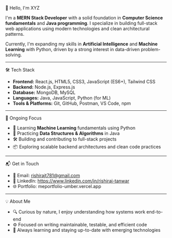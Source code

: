 👋 Hello, I'm XYZ

I'm a **MERN Stack Developer** with a solid foundation in **Computer Science fundamentals** and **Java programming**. I specialize in building full-stack web applications using modern technologies and clean architectural patterns.

Currently, I'm expanding my skills in **Artificial Intelligence** and **Machine Learning** with Python, driven by a strong interest in data-driven problem-solving.

---

🛠️ Tech Stack

- **Frontend:** React.js, HTML5, CSS3, JavaScript (ES6+), Tailwind CSS  
- **Backend:** Node.js, Express.js  
- **Database:** MongoDB, MySQL  
- **Languages:** Java, JavaScript, Python (for ML)  
- **Tools & Platforms:** Git, GitHub, Postman, VS Code, npm

---

🚀 Ongoing Focus

- 🤖 Learning **Machine Learning** fundamentals using Python  
- 🧩 Practicing **Data Structures & Algorithms** in Java  
- 🛠️ Building and contributing to full-stack projects  
- 📦 Exploring scalable backend architectures and clean code practices

---

📬 Get in Touch

- 📧 Email: rishirajt781@gmail.com 
- 💼 LinkedIn: https://www.linkedin.com/in/rishiraj-tanwar
- 🌐 Portfolio: meportfolio-umber.vercel.app

---

💡 About Me

- 🔍 Curious by nature, I enjoy understanding how systems work end-to-end  
- ⚙️ Focused on writing maintainable, testable, and efficient code  
- 🌱 Always learning and staying up-to-date with emerging technologies  

<!--
**xyz/xyz** is a ✨ special ✨ repository because its `README.md` appears on your GitHub profile.
-->

<!--
**R123456-123/R123456-123** is a ✨ _special_ ✨ repository because its `README.md` (this file) appears on your GitHub profile.

Here are some ideas to get you started:

- 🔭 I’m currently working on ...
- 🌱 I’m currently learning ...
- 👯 I’m looking to collaborate on ...
- 🤔 I’m looking for help with ...
- 💬 Ask me about ...
- 📫 How to reach me: ...
- 😄 Pronouns: ...
- ⚡ Fun fact: ...
-->
